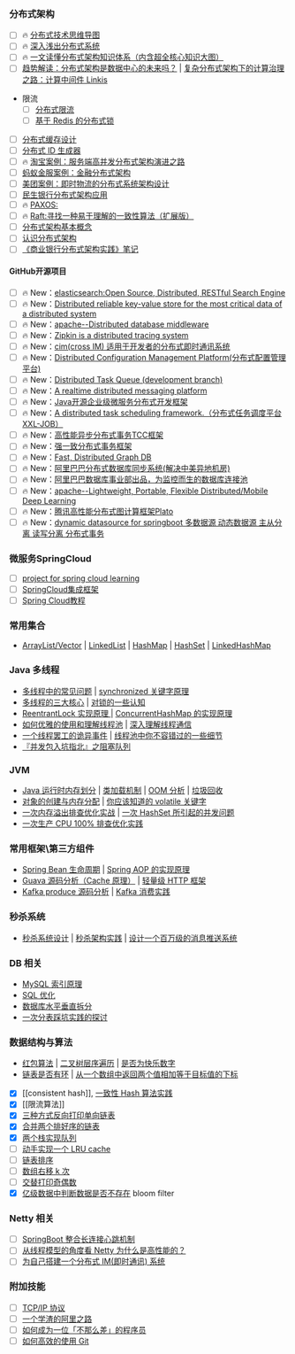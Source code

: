 
### 分布式架构
- [ ] 🔥 [分布式技术思维导图](https://github.com/wx-chevalier/Awesome-MindMaps)  
- [ ] 🔥 [深入浅出分布式系统](https://ng-tech.icu/DistributedSystem-Series/#/) 
- [ ] 🔥 [一文读懂分布式架构知识体系（内含超全核心知识大图）](https://juejin.im/post/5da6b68b51882565f76606fb)
- [ ] [趋势解读：分布式架构是数据中心的未来吗？](https://www.iyiou.com/p/116586.html) | [复杂分布式架构下的计算治理之路：计算中间件 Linkis](https://www.infoq.cn/article/cBacrLrhZ8DZfHZUO0xy)
- 限流
	- [ ] [分布式限流](http://crossoverjie.top/2018/04/28/sbc/sbc7-Distributed-Limit/) 
	- [ ]  [基于 Redis 的分布式锁](http://crossoverjie.top/2018/03/29/distributed-lock/distributed-lock-redis/) 
- [ ] [分布式缓存设计](https://github.com/crossoverJie/JCSprout/blob/master/MD/Cache-design.md) 
- [ ]  [分布式 ID 生成器](https://github.com/crossoverJie/JCSprout/blob/master/MD/ID-generator.md)
- [ ] 🔥 [淘宝案例：服务端高并发分布式架构演进之路](https://segmentfault.com/a/1190000018626163) 
- [ ]  [蚂蚁金服案例：金融分布式架构](https://tech.antfin.com/products/SOFA) 
- [ ] [美团案例：即时物流的分布式系统架构设计](https://tech.meituan.com/2018/11/22/instant-logistics-distributed-system-architecture.html)
- [ ] [民生银行分布式架构应用](https://www.sohu.com/a/236748082_672569)
- [ ] 🔥 [PAXOS:](http://harry.me/blog/2014/12/27/neat-algorithms-paxos/)  
- [ ] 🔥 [Raft:寻找一种易于理解的一致性算法（扩展版）](https://github.com/maemual/raft-zh_cn/blob/master/raft-zh_cn.md)
- [ ] [分布式架构基本概念](https://www.cnblogs.com/leesf456/p/5992377.html) 
- [ ] [认识分布式架构](https://juejin.im/post/5a5cc9f5f265da3e58595611)
- [ ] [《商业银行分布式架构实践》笔记](https://thurstonzk2008.com/2020/01/30/%E3%80%8A%E5%95%86%E4%B8%9A%E9%93%B6%E8%A1%8C%E5%88%86%E5%B8%83%E5%BC%8F%E6%9E%B6%E6%9E%84%E5%AE%9E%E8%B7%B5%E3%80%8B%E7%AC%94%E8%AE%B0/)

#### GitHub开源项目
- [ ] 🔥 New：[elasticsearch:Open Source, Distributed, RESTful Search Engine ](https://github.com/elastic/elasticsearch)
- [ ] 🔥 New：[Distributed reliable key-value store for the most critical data of a distributed system](https://github.com/etcd-io/etcd)
- [ ] 🔥 New：[apache--Distributed database middleware](https://github.com/apache/incubator-shardingsphere)
- [ ] 🔥 New：[Zipkin is a distributed tracing system](https://github.com/openzipkin/zipkin)
- [ ] 🔥 New：[cim(cross IM) 适用于开发者的分布式即时通讯系统](https://github.com/crossoverJie/cim)
- [ ] 🔥 New：[Distributed Configuration Management Platform(分布式配置管理平台)](https://github.com/knightliao/disconf)
- [ ] 🔥 New：[Distributed Task Queue (development branch) ](https://github.com/celery/celery)
- [ ] 🔥 New：[A realtime distributed messaging platform](https://github.com/nsqio/nsq)
- [ ] 🔥 New：[Java开源企业级微服务分布式开发框架](https://github.com/Wizzercn/NutzWk)
- [ ] 🔥 New：[A distributed task scheduling framework.（分布式任务调度平台XXL-JOB）](https://github.com/xuxueli/xxl-job)
- [ ] 🔥 New：[高性能异步分布式事务TCC框架](https://github.com/Dromara/hmily)
- [ ] 🔥 New：[强一致分布式事务框架](https://github.com/Dromara/Raincat)
- [ ] 🔥 New：[Fast, Distributed Graph DB](https://github.com/dgraph-io/dgraph)
- [ ] 🔥 New：[阿里巴巴分布式数据库同步系统(解决中美异地机房)](https://github.com/alibaba/otter)
- [ ] 🔥 New：[阿里巴巴数据库事业部出品，为监控而生的数据库连接池](https://github.com/alibaba/druid)
- [ ] 🔥 New：[apache--Lightweight, Portable, Flexible Distributed/Mobile Deep Learning](https://github.com/apache/incubator-mxnet)
- [ ] 🔥 New：[腾讯高性能分布式图计算框架Plato](https://github.com/Tencent/plato)
- [ ] 🔥 New：[dynamic datasource for springboot 多数据源 动态数据源 主从分离 读写分离 分布式事务](https://github.com/baomidou/dynamic-datasource-spring-boot-starter)

### 微服务SpringCloud
- [ ] [project for spring cloud learning](https://github.com/forezp/SpringCloudLearning)
- [ ] [SpringCloud集成框架](https://github.com/SpringForAll/springcloud-thoth)
- [ ] [Spring Cloud教程](https://github.com/dyc87112/SpringCloud-Learning)

### 常用集合
- [ArrayList/Vector](https://github.com/crossoverJie/JCSprout/blob/master/MD/ArrayList.md) | [LinkedList](https://github.com/crossoverJie/JCSprout/blob/master/MD/LinkedList.md) | [HashMap](https://github.com/crossoverJie/JCSprout/blob/master/MD/HashMap.md) | [HashSet](https://github.com/crossoverJie/JCSprout/blob/master/MD/collection/HashSet.md) | [LinkedHashMap](https://github.com/crossoverJie/JCSprout/blob/master/MD/collection/LinkedHashMap.md)

### Java 多线程
- [多线程中的常见问题](https://github.com/crossoverJie/JCSprout/blob/master/MD/Thread-common-problem.md) | [synchronized 关键字原理](https://github.com/crossoverJie/JCSprout/blob/master/MD/Synchronize.md)
- [多线程的三大核心](https://github.com/crossoverJie/JCSprout/blob/master/MD/Threadcore.md) | [对锁的一些认知](https://github.com/crossoverJie/JCSprout/blob/master/MD/Java-lock.md)
- [ReentrantLock 实现原理 ](https://github.com/crossoverJie/JCSprout/blob/master/MD/ReentrantLock.md) | [ConcurrentHashMap 的实现原理](https://github.com/crossoverJie/JCSprout/blob/master/MD/ConcurrentHashMap.md)
- [如何优雅的使用和理解线程池](https://github.com/crossoverJie/JCSprout/blob/master/MD/ThreadPoolExecutor.md) | [深入理解线程通信](https://github.com/crossoverJie/JCSprout/blob/master/MD/concurrent/thread-communication.md)
- [一个线程罢工的诡异事件](docs/thread/thread-gone.md) | [线程池中你不容错过的一些细节](docs/thread/thread-gone2.md)
- [『并发包入坑指北』之阻塞队列](docs/thread/ArrayBlockingQueue.md)

### JVM
- [Java 运行时内存划分](https://github.com/crossoverJie/JCSprout/blob/master/MD/MemoryAllocation.md) |  [类加载机制](https://github.com/crossoverJie/JCSprout/blob/master/MD/ClassLoad.md) |  [OOM 分析](https://github.com/crossoverJie/JCSprout/blob/master/MD/OOM-analysis.md) | [垃圾回收](https://github.com/crossoverJie/JCSprout/blob/master/MD/GarbageCollection.md)
- [对象的创建与内存分配](https://github.com/crossoverJie/JCSprout/blob/master/MD/newObject.md) | [你应该知道的 volatile 关键字](https://github.com/crossoverJie/JCSprout/blob/master/MD/concurrent/volatile.md)
- [一次内存溢出排查优化实战](https://crossoverjie.top/2018/08/29/java-senior/OOM-Disruptor/) | [一次 HashSet 所引起的并发问题](docs/jvm/JVM-concurrent-HashSet-problem.md)
- [一次生产 CPU 100% 排查优化实践](docs/jvm/cpu-percent-100.md)

### 常用框架\第三方组件

- [Spring Bean 生命周期](https://github.com/crossoverJie/JCSprout/blob/master/MD/spring/spring-bean-lifecycle.md) | [Spring AOP 的实现原理](https://github.com/crossoverJie/JCSprout/blob/master/MD/SpringAOP.md) 
- [Guava 源码分析（Cache 原理）](https://crossoverjie.top/2018/06/13/guava/guava-cache/) | [轻量级 HTTP 框架](https://github.com/crossoverJie/cicada)
- [Kafka produce 源码分析](https://github.com/crossoverJie/JCSprout/blob/master/MD/kafka/kafka-product.md) | [Kafka 消费实践](https://github.com/crossoverJie/JCSprout/blob/master/docs/frame/kafka-consumer.md)

### 秒杀系统
- [秒杀系统设计](https://github.com/crossoverJie/JCSprout/blob/master/MD/Spike.md) | [秒杀架构实践](http://crossoverjie.top/2018/05/07/ssm/SSM18-seconds-kill/) | [设计一个百万级的消息推送系统](https://github.com/crossoverJie/JCSprout/blob/master/MD/architecture-design/million-sms-push.md)

### DB 相关

- [MySQL 索引原理](https://github.com/crossoverJie/JCSprout/blob/master/MD/MySQL-Index.md) 
-  [SQL 优化](https://github.com/crossoverJie/JCSprout/blob/master/MD/SQL-optimization.md) 
-   [数据库水平垂直拆分](https://github.com/crossoverJie/JCSprout/blob/master/MD/DB-split.md) 
-   [一次分表踩坑实践的探讨](docs/db/sharding-db.md)

### 数据结构与算法
- [红包算法](https://github.com/crossoverJie/JCSprout/blob/master/src/main/java/com/crossoverjie/red/RedPacket.java) | [二叉树层序遍历](https://github.com/crossoverJie/JCSprout/blob/master/src/main/java/com/crossoverjie/algorithm/BinaryNode.java#L76-L101) | [是否为快乐数字](https://github.com/crossoverJie/JCSprout/blob/master/src/main/java/com/crossoverjie/algorithm/HappyNum.java#L38-L55)
- [链表是否有环](https://github.com/crossoverJie/JCSprout/blob/master/src/main/java/com/crossoverjie/algorithm/LinkLoop.java#L32-L59) | [从一个数组中返回两个值相加等于目标值的下标](https://github.com/crossoverJie/JCSprout/blob/master/src/main/java/com/crossoverjie/algorithm/TwoSum.java#L38-L59)
- [x] [[consistent hash]], [一致性 Hash 算法实践](https://github.com/crossoverJie/JCSprout/blob/master/docs/algorithm/consistent-hash-implement.md)
- [x] [[限流算法]]
- [x]  [三种方式反向打印单向链表](https://github.com/crossoverJie/JCSprout/blob/master/src/main/java/com/crossoverjie/algorithm/ReverseNode.java)
- [x] [合并两个排好序的链表](https://github.com/crossoverJie/JCSprout/blob/master/src/main/java/com/crossoverjie/algorithm/MergeTwoSortedLists.java) 
- [x] [两个栈实现队列](https://github.com/crossoverJie/JCSprout/blob/master/src/main/java/com/crossoverjie/algorithm/TwoStackQueue.java)
- [ ] [动手实现一个 LRU cache](http://crossoverjie.top/2018/04/07/algorithm/LRU-cache/) 
- [ ]  [链表排序](https://github.com/crossoverJie/JCSprout/blob/master/src/main/java/com/crossoverjie/algorithm/LinkedListMergeSort.java) 
- [ ]  [数组右移 k 次](./src/main/java/com/crossoverjie/algorithm/ArrayKShift.java)
- [ ] [交替打印奇偶数](https://github.com/crossoverJie/JCSprout/blob/master/src/main/java/com/crossoverjie/actual/TwoThread.java) 
- [x]  [亿级数据中判断数据是否不存在](https://github.com/crossoverJie/JCSprout/blob/master/docs/algorithm/guava-bloom-filter.md) bloom filter

### Netty 相关
- [ ] [SpringBoot 整合长连接心跳机制](https://crossoverjie.top/2018/05/24/netty/Netty(1)TCP-Heartbeat/)
- [ ] [从线程模型的角度看 Netty 为什么是高性能的？](https://crossoverjie.top/2018/07/04/netty/Netty(2)Thread-model/)
- [ ] [为自己搭建一个分布式 IM(即时通讯) 系统](https://github.com/crossoverJie/cim)

### 附加技能

- [ ] [TCP/IP 协议](https://github.com/crossoverJie/JCSprout/blob/master/MD/TCP-IP.md)
- [ ] [一个学渣的阿里之路](https://crossoverjie.top/2018/06/21/personal/Interview-experience/)
- [ ] [如何成为一位「不那么差」的程序员](https://crossoverjie.top/2018/08/12/personal/how-to-be-developer/)
- [ ] [如何高效的使用 Git](https://github.com/crossoverJie/JCSprout/blob/master/MD/additional-skills/how-to-use-git-efficiently.md)